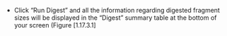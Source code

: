 

-   Click &ldquo;Run Digest&rdquo; and all the information regarding digested
    fragment sizes will be displayed in the &ldquo;Digest&rdquo; summary table at
    the bottom of your screen (Figure&nbsp;[1.17.3.1]